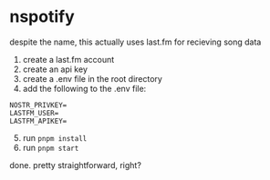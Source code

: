 # nspotify
despite the name, this actually uses last.fm for recieving song data

1. create a last.fm account
2. create an api key
3. create a .env file in the root directory
4. add the following to the .env file:
```
NOSTR_PRIVKEY=
LASTFM_USER=
LASTFM_APIKEY=
```
5. run `pnpm install`
6. run `pnpm start`

done. pretty straightforward, right?